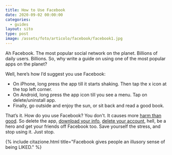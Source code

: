 ```yaml
---
title: How to Use Facebook
date: 2020-09-02 00:00:00
categories:
  - guides
layout: sito
type: post
image: /assets/foto/articolo/facebook/facebook1.jpg
---
```


Ah Facebook. The most popular social network on the planet. Billions of daily users. Billions. So, why write a guide on using one of the most popular apps on the planet?

Well, here’s how I’d suggest you use Facebook:

* On iPhone, long press the app till it starts shaking. Then tap the x icon at the top left corner.
* On Android, long press the app icon till you see a menu. Tap on delete/uninstall app.
* Finally, go outside and enjoy the sun, or sit back and read a good book.

That’s it. How do you use Facebook? You don't. It causes more [harm than good](https://www.businessinsider.com/biggest-facebook-scandals-list-mark-zuckerberg-leaked-harvard-messages-2019-7?IR=T#2016-former-news-curators-at-facebook-say-the-platform-was-purposefully-excluding-conservative-news-from-its-trending-news-list-4). So delete the app, [download your info](https://www.facebook.com/help/delete_account), [delete your account](https://www.facebook.com/help/delete_account), hell, be a hero and get your friends off Facebook too. Save yourself the stress, and stop using it. Just stop.

{% include citazione.html title="Facebook gives people an illusory sense of being LIKED." %}